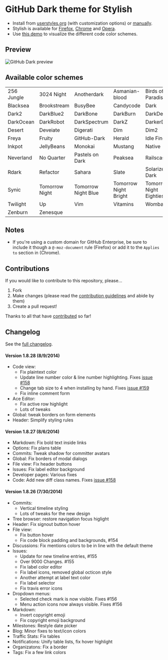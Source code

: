 # GitHub Dark theme for Stylish
- Install from [userstyles.org](http://userstyles.org/styles/37035) (with customization options) or [manually](https://raw.githubusercontent.com/StylishThemes/GitHub-Dark/master/github-dark.css).
- Stylish is available for [Firefox](https://addons.mozilla.org/en-US/firefox/addon/2108/), [Chrome](https://chrome.google.com/extensions/detail/fjnbnpbmkenffdnngjfgmeleoegfcffe) and [Opera](https://addons.opera.com/en/extensions/details/stylish-for-opera/).
- Use [this demo](http://StylishThemes.github.io/GitHub-Dark/) to visualize the different code color schemes.

## Preview
![GitHub Dark preview](http://i.imgur.com/MsrHuFh.png)

## Available color schemes

|   |   |   |   |   |
| --- | --- | --- | --- | --- |
| 256 Jungle | 3024 Night | Anotherdark | Asmanian-blood | Birds of Paradise |
| Blacksea | Brookstream | BusyBee | Candycode | Dark |
| Dark2 | DarkBlue2 | DarkBone | DarkBurn | DarkDevel |
| DarkOcean | DarkRobot | DarkSpectrum | DarkZ | DarkerDesert |
| Desert | Deveiate | Digerati | Dim | Dim2 |
| Freya | Fruity | GitHub-Dark | Herald | Idle Fingers |
| Inkpot | JellyBeans | Monokai | Mustang | Native |
| Neverland | No Quarter | Pastels on Dark | Peaksea | Railscasts |
| Rdark | Refactor | Sahara | Slate | Solarized Dark |
| Synic | Tomorrow Night | Tomorrow Night Blue | Tomorrow Night Bright | Tomorrow Night Eighties |
| Twilight | Up | Vim | Vitamins | Wombat |
| Zenburn | Zenesque |  |  |  |

## Notes

* If you're using a custom domain for GitHub Enterprise, be sure to include it though a `@-moz-document` rule (Firefox) or add it to the `Applies to` section in (Chrome).

## Contributions

If you would like to contribute to this repository, please...

1. Fork
2. Make changes (please read the [contribution guidelines](https://github.com/StylishThemes/GitHub-Dark/blob/master/CONTRIBUTING.md) and abide by them)
3. Create a pull request!

Thanks to all that have [contributed](https://github.com/StylishThemes/GitHub-Dark/graphs/contributors) so far!

## Changelog

See the [full changelog](https://github.com/StylishThemes/GitHub-Dark/wiki).

#### Version 1.8.28 (8/9/2014)

* Code view:
  * Fix plaintext color
  * Update line number color & line number highlighting. Fixes [issue #158](https://github.com/StylishThemes/GitHub-Dark/issues/158)
  * Change tab size to 4 when installing by hand. Fixes [issue #159](https://github.com/StylishThemes/GitHub-Dark/issues/159)
  * Fix inline comment form
* Ace Editor:
  * Fix active row highlight
  * Lots of tweaks
* Global: tweak borders on form elements
* Header: Simplify styling rules

#### Version 1.8.27 (8/6/2014)

* Markdown: Fix bold text inside links
* Options: Fix plans table
* Commits: Tweak shadow for committer avatars
* Global: Fix borders of modal dialogs
* File view: Fix header buttons
* Issues: Fix label editor background
* Developer pages: Various fixes
* Code: Add new diff class names. Fixes [issue #158](https://github.com/StylishThemes/GitHub-Dark/issues/158)

#### Version 1.8.26 (7/30/2014)

* Commits:
  * Vertical timeline styling
  * Lots of tweaks for the new design
* Tree browser: restore navigation focus higlight
* Header: Fix signout button hover
* File view:
  * Fix button hover
  * Fix code block padding and backgrounds, #154
* Discussions: Fix mentions colors to be in line with the default theme
* Issues:
  * Update for new timeline entries, #155
  * Over 9000 Changes. #155
  * Fix label color editor
  * Fix label icons, removed global octicon style
  * Another attempt at label text color
  * Fix label selector
  * Fix travis error icons
* Dropdown menus:
  * Selected check mark is now visible. Fixes #156
  * Menu action icons now always visible. Fixes #156
* Markdown:
  * Invert copyright emoji
  * Fix copyright emoji background
* Milestones: Restyle date picker
* Blog: Minor fixes to text/icon colors
* Traffic Stats: Fix tables
* Notifications: Unify table lists, fix hover highlight
* Organizatons: Fix a border
* Tags: Fix a few link colors
